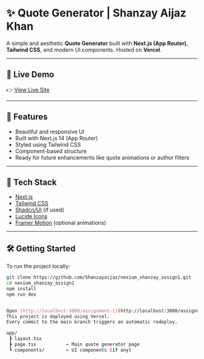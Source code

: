 # ✨ Quote Generator | Shanzay Aijaz Khan

A simple and aesthetic **Quote Generator** built with **Next.js (App Router)**, **Tailwind CSS**, and modern UI components. Hosted on **Vercel**.

---

## 🔗 Live Demo

👉 [View Live Site](https://nexium-shanzay-assign1.vercel.app/)

---

## 🚀 Features

- Beautiful and responsive UI
- Built with Next.js 14 (App Router)
- Styled using Tailwind CSS
- Component-based structure
- Ready for future enhancements like quote animations or author filters

---

## 🧱 Tech Stack

- [Next.js](https://nextjs.org/)
- [Tailwind CSS](https://tailwindcss.com/)
- [Shadcn/UI](https://ui.shadcn.com/) (if used)
- [Lucide Icons](https://lucide.dev/)
- [Framer Motion](https://www.framer.com/motion/) (optional animations)

---

## 🛠️ Getting Started

To run the project locally:

```bash
git clone https://github.com/Shanzayaijaz/nexium_shanzay_assign1.git
cd nexium_shanzay_assign1
npm install
npm run dev


Open [http://localhost:3000/assignment-1](http://localhost:3000/assignment-1) in your browser to see the result.
This project is deployed using Vercel.
Every commit to the main branch triggers an automatic redeploy.

app/
 ┣ layout.tsx
 ┣ page.tsx           ← Main quote generator page
 ┗ components/        ← UI components (if any)

